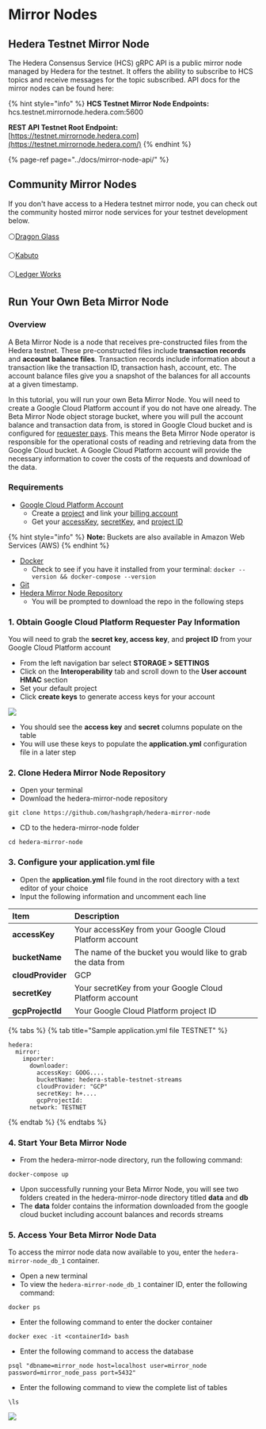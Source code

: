 # Mirror Nodes

## Hedera Testnet Mirror Node

The Hedera Consensus Service \(HCS\) gRPC API is a public mirror node managed by Hedera for the testnet. It offers the ability to subscribe to HCS topics and receive messages for the topic subscribed. API docs for the mirror nodes can be found here:

{% hint style="info" %}
**HCS Testnet Mirror Node Endpoints:**  
hcs.testnet.mirrornode.hedera.com:5600

**REST API Testnet Root Endpoint:**  
[https://testnet.mirrornode.hedera.com](https://testnet.mirrornode.hedera.com/)
{% endhint %}

{% page-ref page="../docs/mirror-node-api/" %}

## Community Mirror Nodes

If you don't have access to a Hedera testnet mirror node, you can check out the community hosted mirror node services for your testnet development below.

⚪[Dragon Glass](https://app.dragonglass.me/hedera/home)

⚪[Kabuto](https://kabuto.sh)

⚪[Ledger Works](https://lworks.io)

## Run Your Own Beta Mirror Node

### Overview

A Beta Mirror Node is a node that receives pre-constructed files from the Hedera testnet. These pre-constructed files include **transaction records** and **account balance files**. Transaction records include information about a transaction like the transaction ID, transaction hash, account, etc. The account balance files give you a snapshot of the balances for all accounts at a given timestamp.

 In this tutorial, you will run your own Beta Mirror Node. You will need to create a Google Cloud Platform account if you do not have one already. The Beta Mirror Node object storage bucket, where you will pull the account balance and transaction data from, is stored in Google Cloud bucket and is configured for [requester pays](https://cloud.google.com/storage/docs/requester-pays). This means the Beta Mirror Node operator is responsible for the operational costs of reading and retrieving data from the Google Cloud bucket. A Google Cloud Platform account will provide the necessary information to cover the costs of the requests and download of the data.

### Requirements

* [Google Cloud Platform Account](https://cloud.google.com/)
  * Create a [project](https://cloud.google.com/resource-manager/docs/creating-managing-projects) and link your [billing account](https://cloud.google.com/billing/docs/how-to/manage-billing-account)
  * Get your [accessKey](https://cloud.google.com/storage/docs/authentication/managing-hmackeys), [secretKey](https://cloud.google.com/storage/docs/authentication/managing-hmackeys), and [project ID](https://cloud.google.com/resource-manager/docs/creating-managing-projects)

{% hint style="info" %}
**Note:** Buckets are also available in Amazon Web Services \(AWS\)
{% endhint %}

* [Docker](https://www.docker.com/get-docker)
  * Check to see if you have it installed from your terminal: `docker --version && docker-compose --version`
* [Git](https://git-scm.com/book/en/v2/Getting-Started-Installing-Git)
* [Hedera Mirror Node Repository](https://github.com/hashgraph/hedera-mirror-node)
  * You will be prompted to download the repo in the following steps

### 1. Obtain Google Cloud Platform Requester Pay Information

You will need to grab the **secret key, access key**, and **project ID** from your Google Cloud Platform account

* From the left navigation bar select **STORAGE &gt; SETTINGS**
* Click on the **Interoperability** tab and scroll down to the **User account HMAC** section
* Set your default project
* Click **create keys** to generate access keys for your account

![](../.gitbook/assets/hmac_keygen.gif)



* You should see the **access key** and **secret** columns populate on the table
* You will use these keys to populate the **application.yml** configuration file in a later step

### 2. Clone Hedera Mirror Node Repository

* Open your terminal
* Download the hedera-mirror-node repository

```text
git clone https://github.com/hashgraph/hedera-mirror-node
```

* CD to the hedera-mirror-node folder

```text
cd hedera-mirror-node
```

### 3. Configure your application.yml file

* Open the **application.yml** file found in the root directory with a text editor of your choice
* Input the following information and uncomment each line

| Item              | Description                                                 |
|:----------------- |:----------------------------------------------------------- |
| **accessKey**     | Your accessKey from your Google Cloud Platform account      |
| **bucketName**    | The name of the bucket you would like to grab the data from |
| **cloudProvider** | GCP                                                         |
| **secretKey**     | Your secretKey from your Google Cloud Platform account      |
| **gcpProjectId**  | Your Google Cloud Platform project ID                       |

{% tabs %}
{% tab title="Sample application.yml file TESTNET" %}
```text
hedera:
  mirror:
    importer:
      downloader:
        accessKey: GOOG....
        bucketName: hedera-stable-testnet-streams
        cloudProvider: "GCP"
        secretKey: h+....
        gcpProjectId:
      network: TESTNET
```
{% endtab %}
{% endtabs %}

### 4. Start Your Beta Mirror Node

* From the hedera-mirror-node directory, run the following command:

```text
docker-compose up
```

* Upon successfully running your Beta Mirror Node, you will see two folders created in the hedera-mirror-node directory titled **data** and **db**
* The **data** folder contains the information downloaded from the google cloud bucket including account balances and records streams

### 5. Access Your Beta Mirror Node Data

To access the mirror node data now available to you, enter the `hedera-mirror-node_db_1` container.

* Open a new terminal
* To view the `hedera-mirror-node_db_1` container ID, enter the following command:

```text
docker ps
```

* Enter the following command to enter the docker container

```text
docker exec -it <containerId> bash
```

* Enter the following command to access the database

```text
psql "dbname=mirror_node host=localhost user=mirror_node password=mirror_node_pass port=5432"
```

* Enter the following command to view the complete list of tables

```text
\ls
```

![](../.gitbook/assets/beta_mirror_node_1.png)

### 

